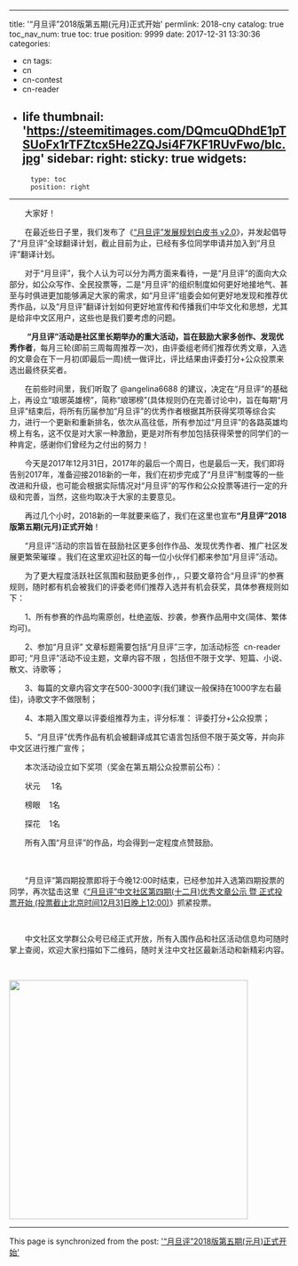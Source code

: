 
---
title: '“月旦评”2018版第五期(元月)正式开始'
permlink: 2018-cny
catalog: true
toc_nav_num: true
toc: true
position: 9999
date: 2017-12-31 13:30:36
categories:
- cn
tags:
- cn
- cn-contest
- cn-reader
- life
thumbnail: 'https://steemitimages.com/DQmcuQDhdE1pTSUoFx1rTFZtcx5He2ZQJsi4F7KF1RUvFwo/blc.jpg'
sidebar:
    right:
        sticky: true
widgets:
    -
        type: toc
        position: right
---


<html>
<p>　　大家好！</p>
<p>　　在最近些日子里，我们发布了《<a href="https://steemit.com/cn/@rivalhw/v2-0">“月旦评”发展规划白皮书 v2.0</a>》，并发起倡导了“月旦评”全球翻译计划，截止目前为止，已经有多位同学申请并加入到“月旦评”翻译计划。</p>
<p>　　对于“月旦评”，我个人认为可以分为两方面来看待，一是“月旦评”的面向大众部分，如公众写作、全民投票等，二是“月旦评”的组织制度如何更好地接地气、甚至与时俱进更加能够满足大家的需求，如“月旦评”组委会如何更好地发现和推荐优秀作品，以及“月旦评”翻译计划如何更好地宣传和传播我们中华文化和思想，尤其是给非中文区用户，这些也是我们要考虑的问题。</p>
<p>&nbsp;　　<strong>“月旦评”活动是社区里长期举办的重大活动，旨在鼓励大家多创作、发现优秀作者</strong>，每月三轮(即前三周每周推荐一次)，由评委组老师们推荐优秀文章，入选的文章会在下一月初(即最后一周)统一做评比，评比结果由评委打分+公众投票来选出最终获奖者。&nbsp;</p>
<p>　　在前些时间里，我们听取了 @angelina6688 的建议，决定在“月旦评”的基础上，再设立“琅琊英雄榜”，简称“琅琊榜”(具体规则仍在完善讨论中)，旨在每期“月旦评”结束后，将所有历届参加“月旦评”的优秀作者根据其所获得奖项等综合实力，进行一个更新和重新排名，依次从高往低，所有参加过“月旦评”的各路英雄均榜上有名，这不仅是对大家一种激励，更是对所有参加包括获得荣誉的同学们的一种肯定，感谢你们曾经为之付出的努力！</p>
<p>　　今天是2017年12月31日，2017年的最后一个周日，也是最后一天，我们即将告别2017年，准备迎接2018新的一年，我们在初步完成了“月旦评”制度等的一些改进和升级，也可能会根据实际情况对“月旦评”的写作和公众投票等进行一定的升级和完善，当然，这些均取决于大家的主要意见。</p>
<p>　　再过几个小时，2018新的一年就要来临了，我们在这里也宣布<strong>“月旦评”2018版第五期(元月)正式开始</strong>！</p>
<p>　　“月旦评”活动的宗旨皆在鼓励社区更多创作作品、发现优秀作者、推广社区发展更繁荣璀璨 。我们在这里欢迎社区的每一位小伙伴们都来参加“月旦评”活动。</p>
<p>　　为了更大程度活跃社区氛围和鼓励更多创作，，只要文章符合“月旦评”的参赛规则，随时都有机会被我们的评委老师们推荐入选并有机会获奖，具体参赛规则如下：</p>
<p>　　1、所有参赛的作品均需原创，杜绝盗版、抄袭，参赛作品用中文(简体、繁体均可)。</p>
<p>　　2、参加“月旦评” 文章标题需要包括“月旦评”三字，加活动标签 &nbsp;cn-reader 即可; “月旦评”活动不设主题，文章内容不限 ，包括但不限于文学、短篇、小说、散文、诗歌等；</p>
<p>　　3、每篇的文章内容文字在500-3000字(我们建议一般保持在1000字左右最佳)，诗歌文字不做限制；</p>
<p>　　4、本期入围文章以评委组推荐为主，评分标准： 评委打分+公众投票；</p>
<p>　　5、“月旦评”优秀作品有机会被翻译成其它语言包括但不限于英文等，并向非中文区进行推广宣传；</p>
<p>　　本次活动设立如下奖项（奖金在第五期公众投票前公布）：</p>
<p>　　状元 &nbsp;&nbsp;&nbsp;&nbsp;1名</p>
<p>　　榜眼 &nbsp;&nbsp;&nbsp;1名</p>
<p>　　探花 &nbsp;&nbsp;&nbsp;1名</p>
<p>　　所有入围“月旦评”的作品，均会得到一定程度点赞鼓励。</p>
<p>　</p>
<p>　　“月旦评”第四期投票即将于今晚12:00时结束，已经参加并入选第四期投票的同学，再次猛击这里《<a href="https://steemit.com/cn/@rivalhw/12-31-12-00">“月旦评”中文社区第四期(十二月)优秀文章公示 暨 正式投票开始 (投票截止北京时间12月31日晚上12:00)</a>》抓紧投票。&nbsp;</p>
<p><br></p>
<p>　　中文社区文学群公众号已经正式开放，所有入围作品和社区活动信息均可随时掌上查阅，欢迎大家扫描如下二维码，随时关注中文社区最新活动和新精彩内容。</p>
<p><br></p>
<p><img src="https://steemitimages.com/DQmcuQDhdE1pTSUoFx1rTFZtcx5He2ZQJsi4F7KF1RUvFwo/blc.jpg" width="430" height="430"/></p>
</html>

- - -

This page is synchronized from the post: ['“月旦评”2018版第五期(元月)正式开始'](https://steemit.com/@rivalhw/2018-cny)
